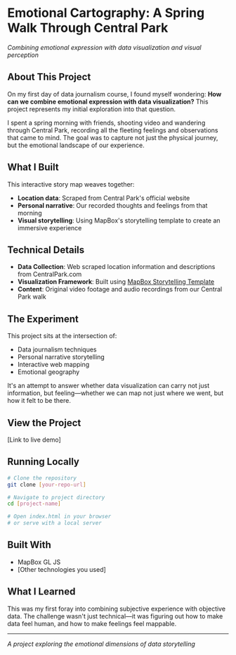 # Emotional Cartography: A Spring Walk Through Central Park

*Combining emotional expression with data visualization and visual perception*

## About This Project

On my first day of data journalism course, I found myself wondering: **How can we combine emotional expression with data visualization?** This project represents my initial exploration into that question.

I spent a spring morning with friends, shooting video and wandering through Central Park, recording all the fleeting feelings and observations that came to mind. The goal was to capture not just the physical journey, but the emotional landscape of our experience.

## What I Built

This interactive story map weaves together:
- **Location data**: Scraped from Central Park's official website
- **Personal narrative**: Our recorded thoughts and feelings from that morning
- **Visual storytelling**: Using MapBox's storytelling template to create an immersive experience

## Technical Details

- **Data Collection**: Web scraped location information and descriptions from CentralPark.com
- **Visualization Framework**: Built using [MapBox Storytelling Template](https://github.com/mapbox/storytelling)
- **Content**: Original video footage and audio recordings from our Central Park walk

## The Experiment

This project sits at the intersection of:
- Data journalism techniques
- Personal narrative storytelling  
- Interactive web mapping
- Emotional geography

It's an attempt to answer whether data visualization can carry not just information, but feeling—whether we can map not just where we went, but how it felt to be there.

## View the Project

[Link to live demo] <!-- Add your project URL here -->

## Running Locally

```bash
# Clone the repository
git clone [your-repo-url]

# Navigate to project directory
cd [project-name]

# Open index.html in your browser
# or serve with a local server
```

## Built With

- MapBox GL JS
- [Other technologies you used]

## What I Learned

This was my first foray into combining subjective experience with objective data. The challenge wasn't just technical—it was figuring out how to make data feel human, and how to make feelings feel mappable.

---

*A project exploring the emotional dimensions of data storytelling*
